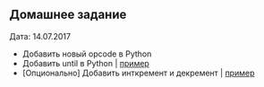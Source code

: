 ## Домашнее задание

Дата: 14.07.2017

* Добавить новый opcode в Python
* Добавить until в Python | [пример](http://eli.thegreenplace.net/2010/06/30/python-internals-adding-a-new-statement-to-python/)
* [Опционально] Добавить инткремент и декремент | [пример](https://hackernoon.com/modifying-the-python-language-in-7-minutes-b94b0a99ce14)